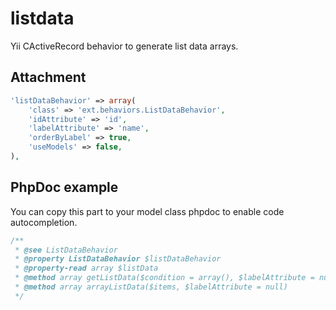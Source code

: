 # listdata

Yii CActiveRecord behavior to generate list data arrays.

## Attachment

```php
'listDataBehavior' => array(
    'class' => 'ext.behaviors.ListDataBehavior',
    'idAttribute' => 'id',
    'labelAttribute' => 'name',
    'orderByLabel' => true,
    'useModels' => false,
),
```

## PhpDoc example

You can copy this part to your model class phpdoc to enable code autocompletion.

```php
/**
 * @see ListDataBehavior
 * @property ListDataBehavior $listDataBehavior
 * @property-read array $listData
 * @method array getListData($condition = array(), $labelAttribute = null)
 * @method array arrayListData($items, $labelAttribute = null)
 */
```
